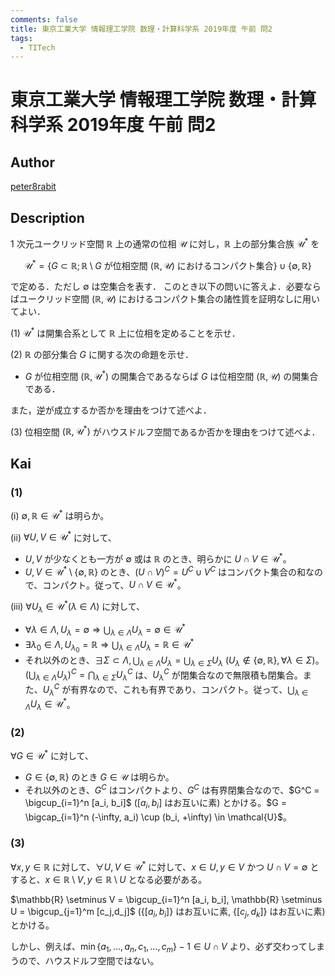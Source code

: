 ```yaml
---
comments: false
title: 東京工業大学 情報理工学院 数理・計算科学系 2019年度 午前 問2
tags:
  - TITech
---
```

# 東京工業大学 情報理工学院 数理・計算科学系 2019年度 午前 問2

## **Author**
[peter8rabit](https://github.com/peter8rabit)

## **Description**
1 次元ユークリッド空間 $\mathbb{R}$ 上の通常の位相 $\mathcal{U}$ に対し，$\mathbb{R}$ 上の部分集合族 $\mathcal{U}^*$ を

$$
\mathcal{U}^* = \{G \subset \mathbb{R}; \mathbb{R} \setminus G \text{ が位相空間 } (\mathbb{R}, \mathcal{U}) \text{ におけるコンパクト集合} \} \cup \{\emptyset, \mathbb{R}\}
$$

で定める．ただし $\emptyset$ は空集合を表す．
このとき以下の問いに答えよ．必要ならばユークリッド空間 $(\mathbb{R}, \mathcal{U})$ におけるコンパクト集合の諸性質を証明なしに用いてよい．

(1) $\mathcal{U}^*$ は開集合系として $\mathbb{R}$ 上に位相を定めることを示せ．

(2) $\mathbb{R}$ の部分集合 $G$ に関する次の命題を示せ．

- $G$ が位相空間 $(\mathbb{R}, \mathcal{U}^*)$ の開集合であるならば $G$ は位相空間 $(\mathbb{R}, \mathcal{U})$ の開集合である．

また，逆が成立するか否かを理由をつけて述べよ．

(3)  位相空間 $(\mathbb{R}, \mathcal{U}^*)$ がハウスドルフ空間であるか否かを理由をつけて述べよ．


## **Kai**
### (1)
(i) $\emptyset, \mathbb{R} \in \mathcal{U}^*$ は明らか。


(ii) $\forall U, V \in \mathcal{U}^*$ に対して、

- $U, V$ が少なくとも一方が $\emptyset$ 或は $\mathbb{R}$ のとき、明らかに $U \cap V \in \mathcal{U}^*$。
- $U, V \in \mathcal{U}^* \setminus \{\emptyset, \mathbb{R}\}$ のとき、$(U \cap V)^C = U^C \cup V^C$ はコンパクト集合の和なので、コンパクト。従って、$U \cap V \in \mathcal{U}^*$。


(iii) $\forall U_{\lambda} \in \mathcal{U}^* (\lambda \in \Lambda)$ に対して、

- $\forall \lambda \in \Lambda, U_{\lambda} = \emptyset \Rightarrow \bigcup_{\lambda \in \Lambda} U_{\lambda} = \emptyset \in \mathcal{U^*}$
- $\exists \lambda_0 \in \Lambda, U_{\lambda_0} = \mathbb{R} \Rightarrow \bigcup_{\lambda \in \Lambda} U_{\lambda} = \mathbb{R} \in \mathcal{U^*}$
- それ以外のとき、$\exists \Sigma \subset \Lambda, \bigcup_{\lambda \in \Lambda} U_{\lambda} = \bigcup_{\lambda \in \Sigma} U_{\lambda}\ (U_{\lambda} \notin \{\emptyset, \mathbb{R}\}, \forall \lambda \in \Sigma)$。$\left(\bigcup_{\lambda \in \Lambda} U_{\lambda} \right)^C = \bigcap_{\lambda \in \Sigma} U_{\lambda}^C$ は、$U_{\lambda}^C$ が閉集合なので無限積も閉集合。また、$U_{\lambda}^C$ が有界なので、これも有界であり、コンパクト。従って、$\bigcup_{\lambda \in \Lambda} U_{\lambda} \in \mathcal{U}^*$。

### (2)
$\forall G \in \mathcal{U}^*$ に対して、

- $G \in \{\emptyset, \mathbb{R}\}$ のとき $G \in \mathcal{U}$ は明らか。
- それ以外のとき、$G^C$ はコンパクトより、$G^C$ は有界閉集合なので、$G^C = \bigcup_{i=1}^n [a_i, b_i]$ ($[a_i, b_i]$ はお互いに素) とかける。$G = \bigcap_{i=1}^n (-\infty, a_i) \cup (b_i, +\infty) \in \mathcal{U}$。

### (3)
$\forall x, y \in \mathbb{R}$ に対して、$\forall U, V \in \mathcal{U}^*$ に対して、$x \in U, y\in V$ かつ $U \cap V = \emptyset$ とすると、$x \in \mathbb{R} \setminus V, y \in \mathbb{R} \setminus U$ となる必要がある。

$\mathbb{R} \setminus V = \bigcup_{i=1}^n [a_i, b_i], \mathbb{R} \setminus U = \bigcup_{j=1}^m [c_j,d_j]$ ($\{[a_i, b_i]\}$ はお互いに素, $\{[c_j, d_k]\}$ はお互いに素) とかける。

しかし、例えば、$\min \{a_1, \ldots, a_n, c_1, \ldots, c_m\}-1 \in U \cap V$ より、必ず交わってしまうので、ハウスドルフ空間ではない。